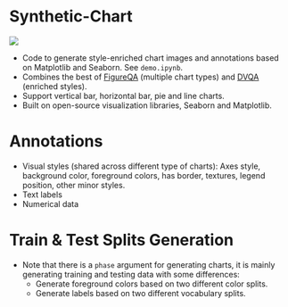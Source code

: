 # Synthetic-Chart
![](https://i.imgur.com/wbNVmNnr.png)
- Code to generate style-enriched chart images and annotations based on Matplotlib and Seaborn. See `demo.ipynb`.
- Combines the best of [FigureQA](https://arxiv.org/abs/1710.07300) (multiple chart types) and [DVQA](https://arxiv.org/abs/1801.08163) (enriched styles).
- Support vertical bar, horizontal bar, pie and line charts.
- Built on open-source visualization libraries, Seaborn and Matplotlib.

# Annotations
- Visual styles (shared across different type of charts): Axes style, background color, foreground colors, has border, textures, legend position, other minor styles.
- Text labels
- Numerical data

# Train & Test Splits Generation
- Note that there is a `phase` argument for generating charts, it is mainly generating training and testing data with some differences:
  - Generate foreground colors based on two different color splits.
  - Generate labels based on two different vocabulary splits.
